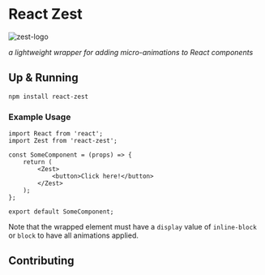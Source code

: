 # React Zest
![zest-logo](https://s3.amazonaws.com/react-zest/zest.png)

 _a lightweight wrapper for adding micro-animations to React components_

## Up & Running
```
npm install react-zest
```

### Example Usage
```
import React from 'react';
import Zest from 'react-zest';

const SomeComponent = (props) => {
	return (
		<Zest>
			<button>Click here!</button>
		</Zest>
	);
};

export default SomeComponent;
```

Note that the wrapped element must have a `display` value of `inline-block` or `block` to have all animations applied.

## Contributing
